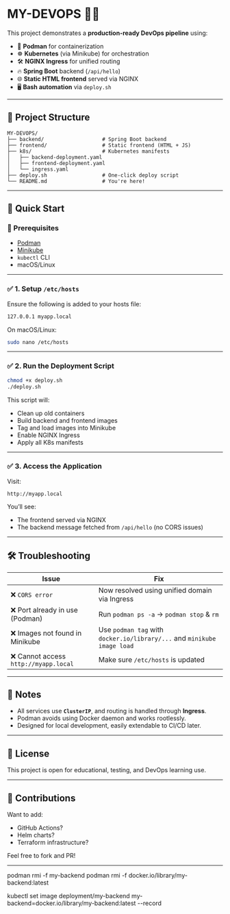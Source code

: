 # MY-DEVOPS 🔧🚀

This project demonstrates a **production-ready DevOps pipeline** using:

- 🐳 **Podman** for containerization
- ☸️ **Kubernetes** (via Minikube) for orchestration
- 🛠️ **NGINX Ingress** for unified routing
- 🔥 **Spring Boot** backend (`/api/hello`)
- 🌐 **Static HTML frontend** served via NGINX
- 🖥️ **Bash automation** via `deploy.sh`

---

## 📁 Project Structure

```
MY-DEVOPS/
├── backend/                   # Spring Boot backend
├── frontend/                  # Static frontend (HTML + JS)
├── k8s/                       # Kubernetes manifests
│   ├── backend-deployment.yaml
│   ├── frontend-deployment.yaml
│   └── ingress.yaml
├── deploy.sh                  # One-click deploy script
└── README.md                  # You're here!
```

---

## 🚀 Quick Start

### 🔧 Prerequisites

- [Podman](https://podman.io/)
- [Minikube](https://minikube.sigs.k8s.io/docs/start/)
- `kubectl` CLI
- macOS/Linux

---

### ✅ 1. Setup `/etc/hosts`

Ensure the following is added to your hosts file:
```bash
127.0.0.1 myapp.local
```

On macOS/Linux:
```bash
sudo nano /etc/hosts
```

---

### ✅ 2. Run the Deployment Script

```bash
chmod +x deploy.sh
./deploy.sh
```

This script will:
- Clean up old containers
- Build backend and frontend images
- Tag and load images into Minikube
- Enable NGINX Ingress
- Apply all K8s manifests

---

### ✅ 3. Access the Application

Visit:
```
http://myapp.local
```

You’ll see:
- The frontend served via NGINX
- The backend message fetched from `/api/hello` (no CORS issues)

---

## 🛠️ Troubleshooting

| Issue | Fix |
|-------|-----|
| ❌ `CORS error` | Now resolved using unified domain via Ingress |
| ❌ Port already in use (Podman) | Run `podman ps -a` → `podman stop` & `rm` |
| ❌ Images not found in Minikube | Use `podman tag` with `docker.io/library/...` and `minikube image load` |
| ❌ Cannot access `http://myapp.local` | Make sure `/etc/hosts` is updated |

---

## 📌 Notes

- All services use **`ClusterIP`**, and routing is handled through **Ingress**.
- Podman avoids using Docker daemon and works rootlessly.
- Designed for local development, easily extendable to CI/CD later.

---

## 📃 License

This project is open for educational, testing, and DevOps learning use.

---

## 🤝 Contributions

Want to add:
- GitHub Actions?
- Helm charts?
- Terraform infrastructure?

Feel free to fork and PR!

---

podman rmi -f my-backend
podman rmi -f docker.io/library/my-backend:latest

kubectl set image deployment/my-backend my-backend=docker.io/library/my-backend:latest --record

